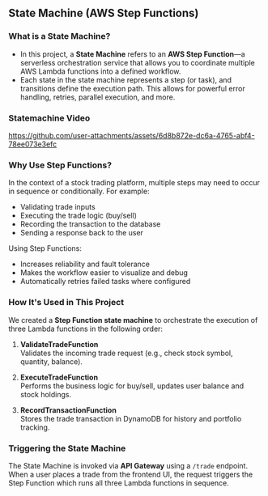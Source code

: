 ## State Machine (AWS Step Functions)

### What is a State Machine?

- In this project, a **State Machine** refers to an **AWS Step Function**—a serverless orchestration service that allows you to coordinate multiple AWS Lambda functions into a defined workflow.
- Each state in the state machine represents a step (or task), and transitions define the execution path. This allows for powerful error handling, retries, parallel execution, and more.

### Statemachine Video

https://github.com/user-attachments/assets/6d8b872e-dc6a-4765-abf4-78ee073e3efc

### Why Use Step Functions?

In the context of a stock trading platform, multiple steps may need to occur in sequence or conditionally. For example:
- Validating trade inputs
- Executing the trade logic (buy/sell)
- Recording the transaction to the database
- Sending a response back to the user

Using Step Functions:
- Increases reliability and fault tolerance
- Makes the workflow easier to visualize and debug
- Automatically retries failed tasks where configured

### How It's Used in This Project

We created a **Step Function state machine** to orchestrate the execution of three Lambda functions in the following order:

1. **ValidateTradeFunction**  
   Validates the incoming trade request (e.g., check stock symbol, quantity, balance).

2. **ExecuteTradeFunction**  
   Performs the business logic for buy/sell, updates user balance and stock holdings.

3. **RecordTransactionFunction**  
   Stores the trade transaction in DynamoDB for history and portfolio tracking.

### Triggering the State Machine

The State Machine is invoked via **API Gateway** using a `/trade` endpoint. When a user places a trade from the frontend UI, the request triggers the Step Function which runs all three Lambda functions in sequence.




